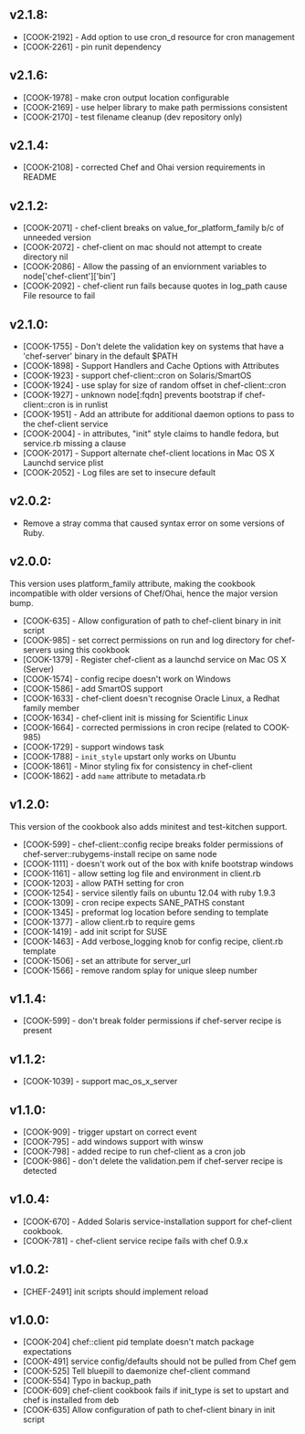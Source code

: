 ## v2.1.8:

* [COOK-2192] - Add option to use cron_d resource for cron management
* [COOK-2261] - pin runit dependency

## v2.1.6:

* [COOK-1978] - make cron output location configurable
* [COOK-2169] - use helper library to make path permissions consistent
* [COOK-2170] - test filename cleanup (dev repository only)

## v2.1.4:

* [COOK-2108] - corrected Chef and Ohai version requirements in README

## v2.1.2:

* [COOK-2071] - chef-client breaks on value_for_platform_family b/c of
  unneeded version
* [COOK-2072] - chef-client on mac should not attempt to create
  directory nil
* [COOK-2086] - Allow the passing of an enviornment variables to
  node['chef-client']['bin']
* [COOK-2092] - chef-client run fails because quotes in log_path cause
  File resource to fail

## v2.1.0:

* [COOK-1755] - Don't delete the validation key on systems that have a
  'chef-server' binary in the default $PATH
* [COOK-1898] - Support Handlers and Cache Options with Attributes
* [COOK-1923] - support chef-client::cron on Solaris/SmartOS
* [COOK-1924] - use splay for size of random offset in
  chef-client::cron
* [COOK-1927] - unknown node[:fqdn] prevents bootstrap if
  chef-client::cron is in runlist
* [COOK-1951] - Add an attribute for additional daemon options to pass
  to the chef-client service
* [COOK-2004] - in attributes, "init" style claims to handle fedora,
  but service.rb missing a clause
* [COOK-2017] - Support alternate chef-client locations in Mac OS X
  Launchd service plist
* [COOK-2052] - Log files are set to insecure default

## v2.0.2:

* Remove a stray comma that caused syntax error on some versions of Ruby.

## v2.0.0:

This version uses platform_family attribute, making the cookbook incompatible
with older versions of Chef/Ohai, hence the major version bump.

* [COOK-635] - Allow configuration of path to chef-client binary in init script
* [COOK-985] - set correct permissions on run and log directory for chef-servers using this cookbook
* [COOK-1379] - Register chef-client as a launchd service on Mac OS X (Server)
* [COOK-1574] - config recipe doesn't work on Windows
* [COOK-1586] - add SmartOS support
* [COOK-1633] - chef-client doesn't recognise Oracle Linux, a Redhat family member
* [COOK-1634] - chef-client init is missing for Scientific Linux
* [COOK-1664] - corrected permissions in cron recipe (related to COOK-985)
* [COOK-1729] - support windows task
* [COOK-1788] - `init_style` upstart only works on Ubuntu
* [COOK-1861] - Minor styling fix for consistency in chef-client
* [COOK-1862] - add `name` attribute to metadata.rb

## v1.2.0:

This version of the cookbook also adds minitest and test-kitchen
support.

* [COOK-599] - chef-client::config recipe breaks folder permissions of
  chef-server::rubygems-install recipe on same node
* [COOK-1111] - doesn't work out of the box with knife bootstrap
  windows
* [COOK-1161] - allow setting log file and environment in client.rb
* [COOK-1203] - allow PATH setting for cron
* [COOK-1254] - service silently fails on ubuntu 12.04 with ruby 1.9.3
* [COOK-1309] - cron recipe expects SANE_PATHS constant
* [COOK-1345] - preformat log location before sending to template
* [COOK-1377] - allow client.rb to require gems
* [COOK-1419] - add init script for SUSE
* [COOK-1463] - Add verbose_logging knob for config recipe, client.rb
  template
* [COOK-1506] - set an attribute for server_url
* [COOK-1566] - remove random splay for unique sleep number

## v1.1.4:

* [COOK-599] - don't break folder permissions if chef-server recipe is present

## v1.1.2:

* [COOK-1039] - support mac_os_x_server

## v1.1.0:

* [COOK-909] - trigger upstart on correct event
* [COOK-795] - add windows support with winsw
* [COOK-798] - added recipe to run chef-client as a cron job
* [COOK-986] - don't delete the validation.pem if chef-server recipe
  is detected

## v1.0.4:

* [COOK-670] - Added Solaris service-installation support for chef-client cookbook.
* [COOK-781] - chef-client service recipe fails with chef 0.9.x

## v1.0.2:

* [CHEF-2491] init scripts should implement reload

## v1.0.0:

* [COOK-204] chef::client pid template doesn't match package expectations
* [COOK-491] service config/defaults should not be pulled from Chef gem
* [COOK-525] Tell bluepill to daemonize chef-client command
* [COOK-554] Typo in backup_path
* [COOK-609] chef-client cookbook fails if init_type is set to upstart and chef is installed from deb
* [COOK-635] Allow configuration of path to chef-client binary in init script
